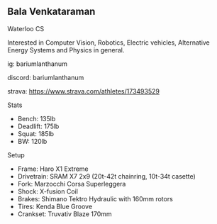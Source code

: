 ## Bala Venkataraman

Waterloo CS

Interested in Computer Vision, Robotics, Electric vehicles, Alternative Energy Systems and Physics in general.


ig: bariumlanthanum

discord: bariumlanthanum

strava: https://www.strava.com/athletes/173493529

Stats

- Bench: 135lb
- Deadlift: 175lb
- Squat: 185lb
- BW: 120lb


Setup

- Frame: Haro X1 Extreme
- Drivetrain: SRAM X7 2x9 (20t-42t chainring, 10t-34t casette)
- Fork: Marzocchi Corsa Superleggera 
- Shock: X-fusion Coil
- Brakes: Shimano Tektro Hydraulic with 160mm rotors
- Tires: Kenda Blue Groove
- Crankset: Truvativ Blaze 170mm
